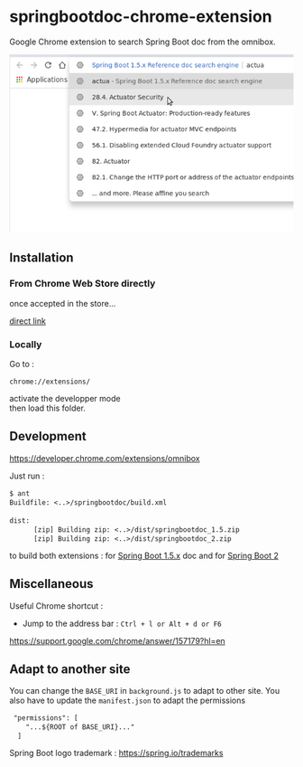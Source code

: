 # springbootdoc-chrome-extension

Google Chrome extension to search Spring Boot doc from the omnibox.

![](chrome-extension-assets/springbootdoc-in-action-640x400.png)
## Installation
### From Chrome Web Store directly
once accepted in the store...

[direct link](https://chrome.google.com/webstore/search/Spring%20Boot%201.5.x%20Reference%20doc%20search%20engine?hl=fr)

### Locally
Go to : 
    
    chrome://extensions/
    
activate the developper mode    
then load this folder.

## Development

https://developer.chrome.com/extensions/omnibox

Just run : 

	$ ant
	Buildfile: <..>/springbootdoc/build.xml

	dist:
	      [zip] Building zip: <..>/dist/springbootdoc_1.5.zip
	      [zip] Building zip: <..>/dist/springbootdoc_2.zip

	
to build both extensions : for [Spring Boot 1.5.x](https://docs.spring.io/spring-boot/docs/1.5.x/reference/htmlsingle/index.html) doc and for [Spring Boot 2](https://docs.spring.io/spring-boot/docs/current/reference/htmlsingle/)

## Miscellaneous

Useful Chrome shortcut :

* Jump to the address bar : `Ctrl + l or Alt + d or F6`

https://support.google.com/chrome/answer/157179?hl=en

## Adapt to another site

You can change the `BASE_URI` in `background.js` to adapt to other site.
You also have to update the `manifest.json` to adapt the permissions 
 
     "permissions": [
        "...${ROOT of BASE_URI}..."
      ]

Spring Boot logo trademark  : https://spring.io/trademarks
